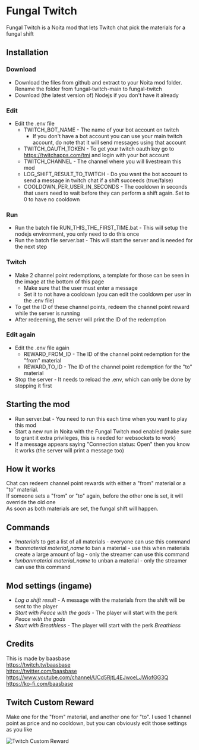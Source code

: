 # Fungal Twitch

Fungal Twitch is a Noita mod that lets Twitch chat pick the materials for a fungal shift

## Installation

### Download

- Download the files from github and extract to your Noita mod folder. Rename the folder from fungal-twitch-main to fungal-twitch
- Download (the latest version of) Nodejs if you don't have it already

### Edit
- Edit the .env file
  - TWITCH_BOT_NAME - The name of your bot account on twitch
    - If you don't have a bot account you can use your main twitch account, do note that it will send messages using that account
  - TWITCH_OAUTH_TOKEN - To get your twitch oauth key go to https://twitchapps.com/tmi and login with your bot account
  - TWITCH_CHANNEL - The channel where you will livestream this mod
  - LOG_SHIFT_RESULT_TO_TWITCH - Do you want the bot account to send a message in twitch chat if a shift succeeds (true/false)
  - COOLDOWN_PER_USER_IN_SECONDS - The cooldown in seconds that users need to wait before they can perform a shift again. Set to 0 to have no cooldown

### Run
- Run the batch file RUN_THIS_THE_FIRST_TIME.bat - This will setup the nodejs environment, you only need to do this once
- Run the batch file server.bat - This will start the server and is needed for the next step

### Twitch
- Make 2 channel point redemptions, a template for those can be seen in the image at the bottom of this page
  - Make sure that the user must enter a message
  - Set it to not have a cooldown (you can edit the cooldown per user in the .env file)
- To get the ID of these channel points, redeem the channel point reward while the server is running
- After redeeming, the server will print the ID of the redemption

### Edit again
- Edit the .env file again
  - REWARD_FROM_ID - The ID of the channel point redemption for the "from" material
  - REWARD_TO_ID - The ID of the channel point redemption for the "to" material
- Stop the server - It needs to reload the .env, which can only be done by stopping it first

## Starting the mod

- Run server.bat - You need to run this each time when you want to play this mod
- Start a new run in Noita with the Fungal Twitch mod enabled (make sure to grant it extra privileges, this is needed for websockets to work)
- If a message appears saying "Connection status: Open" then you know it works (the server will print a message too)

## How it works

Chat can redeem channel point rewards with either a "from" material or a "to" material.  
If someone sets a "from" or "to" again, before the other one is set, it will override the old one  
As soon as both materials are set, the fungal shift will happen.

## Commands

- *!materials* to get a list of all materials - everyone can use this command
- *!banmaterial material_name* to ban a material - use this when materials create a large amount of lag - only the streamer can use this command
- *!unbanmaterial material_name* to unban a material - only the streamer can use this command

## Mod settings (ingame)

- *Log a shift result* - A message with the materials from the shift will be sent to the player 
- *Start with Peace with the gods* - The player will start with the perk *Peace with the gods*
- *Start with Breathless* - The player will start with the perk *Breathless*

## Credits

This is made by baasbase  
https://twitch.tv/baasbase  
https://twitter.com/baasbase  
https://www.youtube.com/channel/UCd5RjtL4EJwoeLJWiofGG3Q  
https://ko-fi.com/baasbase

## Twitch Custom Reward

Make one for the "from" material, and another one for "to". I used 1 channel point as price and no cooldown, but you can obviously edit those settings as you like

![Twitch Custom Reward](https://i.imgur.com/vXgmVTD.png)
